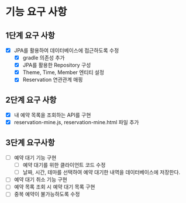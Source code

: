 # 기능 요구 사항

## 1단계 요구 사항

- [x] JPA를 활용하여 데이터베이스에 접근하도록 수정
    - [x] gradle 의존성 추가
    - [x] JPA를 활용한 Repository 구성
    - [x] Theme, Time, Member 엔티티 설정
    - [x] Reservation 연관관계 매핑

## 2단계 요구 사항

- [x] 내 예약 목록을 조회하는 API를 구현
- [x] reservation-mine.js, reservation-mine.html 파일 추가

## 3단계 요구사항

- [ ] 예약 대기 기능 구현
    - [ ] 예약 대기를 위한 클라이언트 코드 수정
    - [ ] 날짜, 시간, 테마를 선택하여 예약 대기한 내역을 데이터베이스에 저장한다.
- [ ] 예약 대기 취소 기능 구현
- [ ] 예약 목록 조회 시 예약 대기 목록 구현
- [ ] 중복 예약이 불가능하도록 수정
